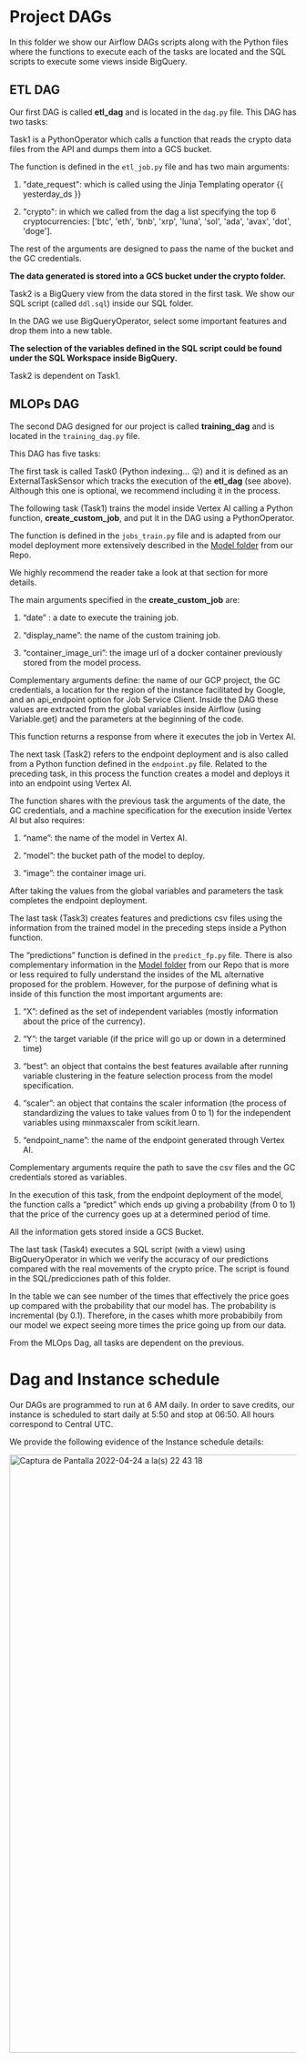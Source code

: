 # Project DAGs 

In this folder we show our Airflow DAGs scripts along with the Python files where the functions to execute each of the tasks are located and the SQL scripts to execute some views inside BigQuery.

## ETL DAG

Our first DAG is called **etl_dag** and is located in the `dag.py` file. This DAG has two tasks:

Task1 is a PythonOperator which calls a function that reads the crypto data files from the API and dumps them into a GCS bucket. 

The function is defined in the `etl_job.py` file and has two main arguments:

1) "date_request":  which is called using the Jinja Templating operator {{ yesterday_ds }}

2) "crypto":  in which we called from the dag a list specifying the top 6 cryptocurrencies: ['btc', 'eth', 'bnb', 'xrp', 'luna', 'sol', 'ada', 'avax', 'dot', 'doge'].

The rest of the arguments are designed to pass the name of the bucket and the GC credentials.

**The data generated is stored into a GCS bucket under the crypto folder.**

Task2 is a BigQuery view from the data stored in the first task. We show our SQL script (called `ddl.sql`) inside our SQL folder.

In the DAG we use BigQueryOperator, select some important features and drop them into a new table.

**The selection of the variables defined in the SQL script could be found under the SQL Workspace inside BigQuery.**

Task2 is dependent on Task1.

## MLOPs DAG

The second DAG designed for our project is called **training_dag** and is located in the `training_dag.py` file.

This DAG has five tasks: 

The first task is called Task0 (Python indexing… :stuck_out_tongue:) and it is defined as an ExternalTaskSensor which tracks the execution of the **etl_dag** (see above). Although this one is optional, we recommend including it in the process.

The following task (Task1) trains the model inside Vertex AI calling a Python function, **create_custom_job**, and put it in the DAG using a PythonOperator. 

The function is defined in the `jobs_train.py` file and is adapted from our model deployment more extensively described in the [Model folder](https://github.com/kennyldc/crispy-computing-machine/tree/main/model) from our Repo.

We highly recommend the reader take a look at that section for more details.

The main arguments specified in the **create_custom_job** are:

1) “date” : a date to execute the training job.

2) “display_name”: the name of the custom training job. 

3) “container_image_uri”: the image url of a docker container previously stored from the model process.

Complementary arguments define: the name of our GCP project, the GC credentials, a location for the region of the instance facilitated by Google, and an api_endpoint option for Job Service Client. Inside the DAG these values are extracted from the global variables inside Airflow (using Variable.get) and the parameters at the beginning of the code.

This function returns a response from where it executes the job in Vertex AI.

The next task (Task2) refers to the endpoint deployment and is also called from a Python function defined in the `endpoint.py` file. Related to the preceding task, in this process the function creates a model and deploys it into an endpoint using Vertex AI.

The function shares with the previous task the arguments of the date, the GC credentials, and a machine specification for the execution inside Vertex AI but also requires:

1) “name”: the name of the model in Vertex AI.

2) “model”: the bucket path of the model to deploy.

3) “image”: the container image uri.

After taking the values from the global variables and parameters the task completes the endpoint deployment.

The last task (Task3) creates features and predictions csv files using the information from the trained model in the preceding steps inside a Python function.

The “predictions” function is defined in the `predict_fp.py` file. There is also complementary information in the [Model folder](https://github.com/kennyldc/crispy-computing-machine/tree/main/model) from our Repo that is more or less required to fully understand the insides of the ML alternative proposed for the problem. However, for the purpose of defining what is inside of this function the most important arguments are: 

1) “X”: defined as the set of independent variables (mostly information about the price of the currency).

2) “Y”: the target variable (if the price will go up or down in a determined time)

3) “best”: an object that contains the best features available after running variable clustering in the feature selection process from the model specification.

4) “scaler”: an object that contains the scaler information (the process of standardizing the values to take values from 0 to 1) for the independent variables using minmaxscaler from scikit.learn.

5) “endpoint_name”: the name of the endpoint generated through Vertex AI.

Complementary arguments require the path to save the csv files and the GC credentials stored as variables. 

In the execution of this task, from the endpoint deployment of the model, the function calls a “predict” which ends up giving a probability (from 0 to 1) that the price of the currency goes up at a determined period of time.

All the information gets stored inside a GCS Bucket.

The last task (Task4) executes a SQL script (with a view) using BigQueryOperator in which we verify the accuracy of our predictions compared with the real movements of the crypto price. The script is found in the SQL/predicciones path of this folder.

In the table we can see number of the times that effectively the price goes up compared with the probability that our model has. The probability is incremental (by 0.1). Therefore, in the cases whith more probabibily from our model we expect seeing more times the price going up from our data.

From the MLOps Dag, all tasks are dependent on the previous.

# Dag and Instance schedule

Our DAGs are programmed to run at 6 AM daily. In order to save credits, our instance is scheduled to start daily at 5:50 and stop at 06:50. All hours correspond to Central UTC.

We provide the following evidence of the Instance schedule details:

<img width="1051" alt="Captura de Pantalla 2022-04-24 a la(s) 22 43 18" src="https://user-images.githubusercontent.com/69408484/165017296-c1f7d74b-12c9-485b-8629-96ad0170e8bf.png">

